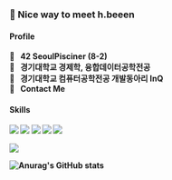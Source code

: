 ### 🤞  </b> Nice way to meet h.beeen 
<h4> Profile </h4>

<p>
  <b>🚀&nbsp;&nbsp;&nbsp;42 SeoulPisciner (8-2)<br/>
  <b>🚀&nbsp;&nbsp;&nbsp;경기대학교</b> 경제학, 융합데이터공학전공<br/>
    <b>🚀&nbsp;&nbsp;&nbsp;경기대학교</b> 컴퓨터공학전공 개발동아리 InQ<br/>
    <b>🚀&nbsp;&nbsp;&nbsp;Contact Me</p>
    


<h4> Skills </h4>

<p>
<img src="https://img.shields.io/badge/C++-000060?/style=flat-square&logo=C%2B%2B&logoColor=white"/> <img src="https://img.shields.io/badge/Java-F80000?/style=flat-square&logo=Oracle&logoColor=white"/> <img src="https://img.shields.io/badge/Python-3776AB?/style=flat-square&logo=Python&logoColor=white"/>
<img src="https://img.shields.io/badge/Spring-6DB33F?style=flat-square&logo=Spring&logoColor=white"/> <img src="https://img.shields.io/badge/Spring_Boot-6DB33F?style=flat-square&logo=SpringBoot&logoColor=white"/>
</p>

<A HREF = "instagram.com/h.beeen"><img src="https://img.shields.io/badge/Instagram-E4405F?/style=flat-square&logo=Instagram&logoColor=white"/> </A>
    
![Anurag's GitHub stats](https://github-readme-stats.vercel.app/api?username=h-beeen&show_icons=true&theme=radical)
